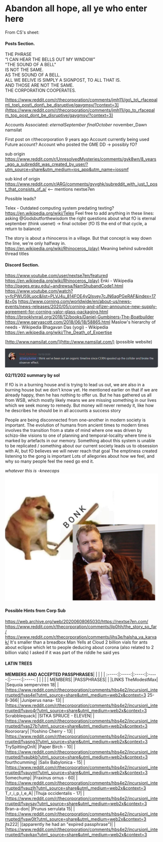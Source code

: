 # Abandon all hope, all ye who enter here

From CS's sheet:

#### Posts Section.

THE PHRASE  
“I CAN HEAR THE BELLS OUT MY WINDOW”  
"THE SOUND OF A BELL"  
IS NOT THE SAME.  
AS THE SOUND OF A BELL.  
ALL WE BELIVE IS SIMPLY A SIGNPOST, TO ALL THAT IS.  
AND THOSE ARE NOT THE SAME.  
THE CORPORATION COOPERATES.

[https://www.reddit.com/r/thecorporation/comments/jmh11i/go\_to\_rfacepalm\_top\_post\_dont\_be_disruptive/gavgmsy/?context=3](https://www.reddit.com/r/thecorporation/comments/jmh11i/go_to_rfacepalm_top_post_dont_be_disruptive/gavgmsy/?context=3)

Accounts Associated:
_eternalSeptember_
_finalOctober_
november_Dawn	
namsilat

First post on r/thecorporation 9 years ago
Account currently being used
Future account?
Account who posted the GME DD -> possibly fO?

sub origin https://www.reddit.com/r/UnresolvedMysteries/comments/gyk8wn/8_years_ago_a_subreddit_was_created_by_user/?utm_source=share&utm_medium=ios_app&utm_name=iossmf

sub kind of origin https://www.reddit.com/r/ARG/comments/gyvghk/subreddit_with_just_1_post_that_consists_of_a/  <-- mentions nextse7en

Possible leads?

Telex - Outdated computing system predating texting? https://en.wikipedia.org/wiki/Telex
Feel free to add anything in these lines:
asking @Godsbutforthewisdom the right questions about what fO is
eternal september (think usenet) -> final october (fO IS the end of that cycle, a return to balance)

The story is about a rhinoceros in a village. But that concept is way down the line, we're only halfway in. https://en.wikipedia.org/wiki/Rhinoceros_(play)
Meaning behind subreddit thread titles

#### Discord Section.

https://www.youtube.com/user/nextse7en/featured
https://en.wikipedia.org/wiki/Rhinoceros_(play)
Enki - Wikipedia
http://pages.erau.edu/~andrewsa/NamShubandCode1.html
https://www.youtube.com/watch?v=fcPWU59Luoc&list=PLVJ4u_814FOE4yQlsyey7cJN6agPGeRAF&index=17&t=0s
https://www.corning.com/worldwide/en/about-us/news-events/news-releases/2020/05/corning-and-pfizer-announce-new-supply-agreement-for-corning-valor-glass-packaging.html
https://brooklynrail.org/2018/12/books/Daniel-Gumbiners-The-Boatbuilder
https://www.garyascott.com/2018/06/18/58865.html
Maslow's hierarchy of needs - Wikipedia
Bhagavan Das (yogi) - Wikipedia
https://en.wikipedia.org/wiki/The_Death_of_Expertise

[http://www.namsilat.com/](http://www.namsilat.com/) (possible website)

![ab9153b0c2d8a87e43198f999e4bda3e.png](ab9153b0c2d8a87e43198f999e4bda3e.png)

__02/11/202 summary by sol__

If fO is in a burning house and is trying to lead us out, we are also in a burning house but we don't know yet.
He mentioned earlier on that if we are already happy, then he has nothing to offer us. But he has gathered us all from WSB, which mostly likely means we are missing something in our lives which we seek money to remedy. But money will never remedy it, like how he describes he should be in all accounts a success story

People are being disconnected from one-another in modern society is important.
The evolution of humans from ancient times to modern times involves the transition from a state of mind where one was driven by schizo-like visions to one of planning and temporal-locality where time is marked by artefacts in our memory.
Something about this system is unable to be replicated / something about our current society leads us to obsession with AI, but fO believes we will never reach that goal
The emptiness created listening to the gong is important
Lots of allegories about how we feel, and why so many people feel the need go end it.

*whatever this is -kneecaps*
![31da1cb1a4a6b46a1ad5084713c7d8a4.png](31da1cb1a4a6b46a1ad5084713c7d8a4.png)

#### Possible Hints from Corp Sub

https://web.archive.org/web/20200608065030/https://nextse7en.com/
https://www.reddit.com/r/thecorporation/comments/jlp0hh/the_story_so_far/
https://www.reddit.com/r/thecorporation/comments/jihs3e/halsha_va_karvak/
It's smaller than a breadbox
Man Yells at Cloud
2 billion vials for ants
about eclipse which let to people deducing about corona (also related to 2 billion vials) I asked if it was part of the riddle he said yes

#### LATIN TREES

**MEMBERS AND ACCEPTED PASSPHRASES**| | | | | 
:-----:|:-----:|:-----:|:-----:|:-----:|:-----:
 | | | | | 
MEMBERS| |PASSPHRASES| | |LINKS
TheModestMax| |Sequoia semperviren 18| | |https://www.reddit.com/r/thecorporation/comments/hbs4e2/incursion\_interrupted/fvas4el?utm\_source=share&utm\_medium=web2x&context=3
25-8-366| |Juniperus nana- 13| | |https://www.reddit.com/r/thecorporation/comments/hbs4e2/incursion\_interrupted/fvavo4r?utm\_source=share&utm\_medium=web2x&context=3
Scrabblequack| |SITKA SPRUCE - ELEVEN| | |https://www.reddit.com/r/thecorporation/comments/hbs4e2/incursion\_interrupted/fvas27b?utm\_source=share&utm\_medium=web2x&context=3
Rooroorary| |Yoshino Cherry - 13| | |https://www.reddit.com/r/thecorporation/comments/hbs4e2/incursion\_interrupted/fvasng3?utm\_source=share&utm\_medium=web2x&context=3
TrySpittingOnIt| |Paper Birch - 10| | |https://www.reddit.com/r/thecorporation/comments/hbs4e2/incursion\_interrupted/fvaubkb?utm\_source=share&utm\_medium=web2x&context=3
fourthcumming| |Salix Babylonica - 15| | |https://www.reddit.com/r/thecorporation/comments/hbs4e2/incursion\_interrupted/fvauvmt?utm\_source=share&utm\_medium=web2x&context=3
5omechump| |Fraxinus ornus - 60| | |https://www.reddit.com/r/thecorporation/comments/hbs4e2/incursion\_interrupted/fvauzlh?utm\_source=share&utm\_medium=web2x&context=3
T\_r\_i\_p\_l\_e\_A| |Thuja occidentalis - 17| | |https://www.reddit.com/r/thecorporation/comments/hbs4e2/incursion\_interrupted/fvavsay?utm\_source=share&utm\_medium=web2x&context=3
Bran-a-don| |Prunus serrulata 15| | |https://www.reddit.com/r/thecorporation/comments/hbs4e2/incursion\_interrupted/fvaw0lt?utm\_source=share&utm\_medium=web2x&context=3
jts222| |(apparently he had an "expired passphrase")| | |https://www.reddit.com/r/thecorporation/comments/hbs4e2/incursion\_interrupted/fvavkax?utm\_source=share&utm\_medium=web2x&context=3


